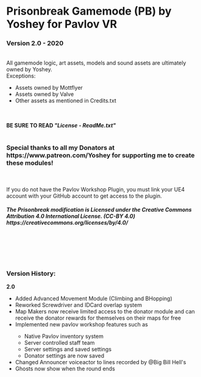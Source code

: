 <h1>Prisonbreak Gamemode (PB) by Yoshey for Pavlov VR</h1>
<h3>Version 2.0 - 2020</h3>
<br>
All gamemode logic, art assets, models and sound assets are ultimately owned by Yoshey.<br>
Exceptions:
<ul>
  <li>Assets owned by Mottflyer</li>
  <li>Assets owned by Valve</li>
  <li>Other assets as mentioned in Credits.txt</li>
</ul>
<br>
<br>
<b>BE SURE TO READ <i>"License - ReadMe.txt"</i></b>
<br>
<br>
<h3>Special thanks to all my Donators at https://www.patreon.com/Yoshey for supporting me to create these modules!</h3>
<br>
<br>
If you do not have the Pavlov Workshop Plugin, you must link your UE4 account with your
GitHub account to get access to the plugin.
<br>
<h5>The Prisonbreak modification is Licensed under the Creative Commons Attribution 4.0 International License. (CC-BY 4.0)
https://creativecommons.org/licenses/by/4.0/</h5>
<br>
<br>
<br>
<br>
<h3>Version History:</h3>
<b>2.0</b>
<ul>
  <li>Added Advanced Movement Module (Climbing and BHopping)</li>
  <li>Reworked Screwdriver and IDCard overlap system</li>
  <li>Map Makers now receive limited access to the donator module and can receive the donator rewards for themselves on their maps for free</li>
  <li>Implemented new pavlov workshop features such as</li>
  <ul>
    <li>Native Pavlov inventory system</li>
    <li>Server controlled staff team</li>
    <li>Server settings and saved settings</li>
    <li>Donator settings are now saved</li>
  </ul>
  <li>Changed Announcer voiceactor to lines recorded by @Big Bill Hell's</li>
  <li>Ghosts now show when the round ends</li>
</ul>
